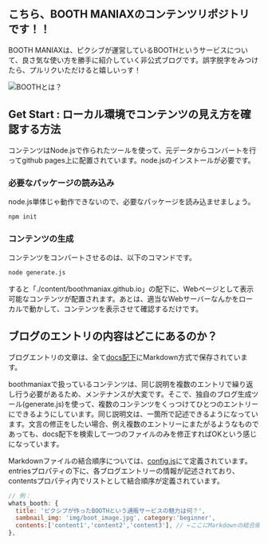 ## こちら、BOOTH MANIAXのコンテンツリポジトリです！！

BOOTH MANIAXは、ピクシブが運営しているBOOTHというサービスについて、良さ気な使い方を勝手に紹介していく非公式ブログです。誤字脱字をみつけたら、プルリクいただけると嬉しいっす！

![BOOTHとは？](https://asset.booth.pm/assets/og_image-66cd86158079788d8c77dd34ee359ace.jpg)

## Get Start : ローカル環境でコンテンツの見え方を確認する方法

コンテンツはNode.jsで作られたツールを使って、元データからコンバートを行ってgithub pages上に配置されています。node.jsのインストールが必要です。

### 必要なパッケージの読み込み

node.js単体じゃ動作できないので、必要なパッケージを読み込ませましょう。

```bash
npm init
```

### コンテンツの生成

コンテンツをコンバートさせるのは、以下のコマンドです。

```bash
node generate.js
```

すると「./content/boothmaniax.github.io」の配下に、Webページとして表示可能なコンテンツが配置されます。あとは、適当なWebサーバーなんかをローカルで動かして、コンテンツを表示させて確認するだけです。

## ブログのエントリの内容はどこにあるのか？

ブログエントリの文章は、全て[docs配下](https://github.com/sakurashiki/booth_maniax/tree/master/docs)にMarkdown方式で保存されています。

boothmaniaxで扱っているコンテンツは、同じ説明を複数のエントリで繰り返し行う必要があるため、メンテナンスが大変です。そこで、独自のブログ生成ツール(generate.js)を使って、複数のコンテンツをくっつけてひとつのエントリーにできるようにしています。同じ説明文は、一箇所で記述できるようになっています。文言の修正をしたい場合、例え複数のエントリーにまたがるようなものであっても、docs配下を検索して一つのファイルのみを修正すればOKという感じになっています。

Markdownファイルの結合順序については、[config.js](https://github.com/sakurashiki/booth_maniax/blob/master/docs/config.js)にて定義されています。entriesプロパティの下に、各ブログエントリーの情報が記述されており、contentsプロパティ内でリストとして結合順序が定義されています。


```javascript
// 例：
whats_booth: {
  title: 'ピクシブが作ったBOOTHという通販サービスの魅力は何？',
  sambnail_img: 'img/boot_image.jpg', category:'beginner',
  contents:['content1','content2','content3'], // ←ここにMarkdownの結合順序が定義されている
},
```







